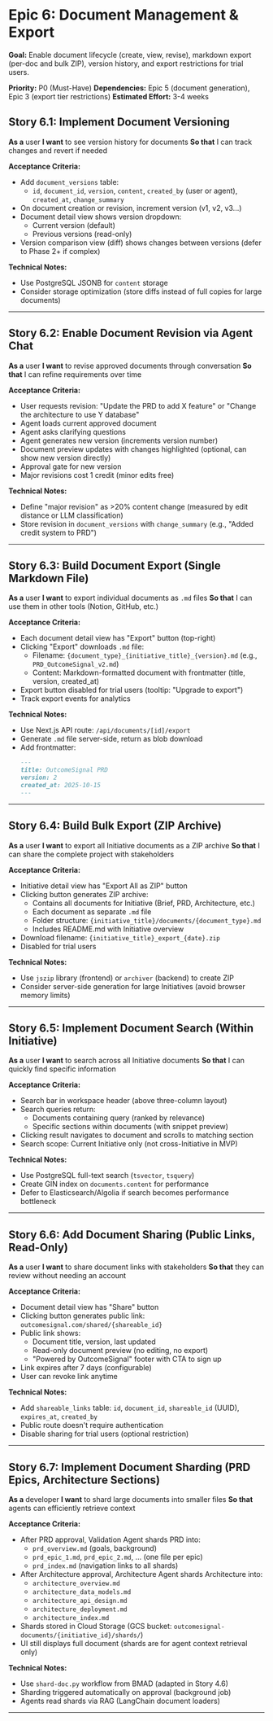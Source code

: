 # Epic 6: Document Management & Export

**Goal:** Enable document lifecycle (create, view, revise), markdown export (per-doc and bulk ZIP), version history, and export restrictions for trial users.

**Priority:** P0 (Must-Have)
**Dependencies:** Epic 5 (document generation), Epic 3 (export tier restrictions)
**Estimated Effort:** 3-4 weeks

## Story 6.1: Implement Document Versioning
**As a** user
**I want** to see version history for documents
**So that** I can track changes and revert if needed

**Acceptance Criteria:**
- Add `document_versions` table:
  - `id`, `document_id`, `version`, `content`, `created_by` (user or agent), `created_at`, `change_summary`
- On document creation or revision, increment version (v1, v2, v3...)
- Document detail view shows version dropdown:
  - Current version (default)
  - Previous versions (read-only)
- Version comparison view (diff) shows changes between versions (defer to Phase 2+ if complex)

**Technical Notes:**
- Use PostgreSQL JSONB for `content` storage
- Consider storage optimization (store diffs instead of full copies for large documents)

---

## Story 6.2: Enable Document Revision via Agent Chat
**As a** user
**I want** to revise approved documents through conversation
**So that** I can refine requirements over time

**Acceptance Criteria:**
- User requests revision: "Update the PRD to add X feature" or "Change the architecture to use Y database"
- Agent loads current approved document
- Agent asks clarifying questions
- Agent generates new version (increments version number)
- Document preview updates with changes highlighted (optional, can show new version directly)
- Approval gate for new version
- Major revisions cost 1 credit (minor edits free)

**Technical Notes:**
- Define "major revision" as >20% content change (measured by edit distance or LLM classification)
- Store revision in `document_versions` with `change_summary` (e.g., "Added credit system to PRD")

---

## Story 6.3: Build Document Export (Single Markdown File)
**As a** user
**I want** to export individual documents as `.md` files
**So that** I can use them in other tools (Notion, GitHub, etc.)

**Acceptance Criteria:**
- Each document detail view has "Export" button (top-right)
- Clicking "Export" downloads `.md` file:
  - Filename: `{document_type}_{initiative_title}_{version}.md` (e.g., `PRD_OutcomeSignal_v2.md`)
  - Content: Markdown-formatted document with frontmatter (title, version, created_at)
- Export button disabled for trial users (tooltip: "Upgrade to export")
- Track export events for analytics

**Technical Notes:**
- Use Next.js API route: `/api/documents/[id]/export`
- Generate `.md` file server-side, return as blob download
- Add frontmatter:
  ```markdown
  ---
  title: OutcomeSignal PRD
  version: 2
  created_at: 2025-10-15
  ---
  ```

---

## Story 6.4: Build Bulk Export (ZIP Archive)
**As a** user
**I want** to export all Initiative documents as a ZIP archive
**So that** I can share the complete project with stakeholders

**Acceptance Criteria:**
- Initiative detail view has "Export All as ZIP" button
- Clicking button generates ZIP archive:
  - Contains all documents for Initiative (Brief, PRD, Architecture, etc.)
  - Each document as separate `.md` file
  - Folder structure: `{initiative_title}/documents/{document_type}.md`
  - Includes README.md with Initiative overview
- Download filename: `{initiative_title}_export_{date}.zip`
- Disabled for trial users

**Technical Notes:**
- Use `jszip` library (frontend) or `archiver` (backend) to create ZIP
- Consider server-side generation for large Initiatives (avoid browser memory limits)

---

## Story 6.5: Implement Document Search (Within Initiative)
**As a** user
**I want** to search across all Initiative documents
**So that** I can quickly find specific information

**Acceptance Criteria:**
- Search bar in workspace header (above three-column layout)
- Search queries return:
  - Documents containing query (ranked by relevance)
  - Specific sections within documents (with snippet preview)
- Clicking result navigates to document and scrolls to matching section
- Search scope: Current Initiative only (not cross-Initiative in MVP)

**Technical Notes:**
- Use PostgreSQL full-text search (`tsvector`, `tsquery`)
- Create GIN index on `documents.content` for performance
- Defer to Elasticsearch/Algolia if search becomes performance bottleneck

---

## Story 6.6: Add Document Sharing (Public Links, Read-Only)
**As a** user
**I want** to share document links with stakeholders
**So that** they can review without needing an account

**Acceptance Criteria:**
- Document detail view has "Share" button
- Clicking button generates public link: `outcomesignal.com/shared/{shareable_id}`
- Public link shows:
  - Document title, version, last updated
  - Read-only document preview (no editing, no export)
  - "Powered by OutcomeSignal" footer with CTA to sign up
- Link expires after 7 days (configurable)
- User can revoke link anytime

**Technical Notes:**
- Add `shareable_links` table: `id`, `document_id`, `shareable_id` (UUID), `expires_at`, `created_by`
- Public route doesn't require authentication
- Disable sharing for trial users (optional restriction)

---

## Story 6.7: Implement Document Sharding (PRD Epics, Architecture Sections)
**As a** developer
**I want** to shard large documents into smaller files
**So that** agents can efficiently retrieve context

**Acceptance Criteria:**
- After PRD approval, Validation Agent shards PRD into:
  - `prd_overview.md` (goals, background)
  - `prd_epic_1.md`, `prd_epic_2.md`, ... (one file per epic)
  - `prd_index.md` (navigation links to all shards)
- After Architecture approval, Architecture Agent shards Architecture into:
  - `architecture_overview.md`
  - `architecture_data_models.md`
  - `architecture_api_design.md`
  - `architecture_deployment.md`
  - `architecture_index.md`
- Shards stored in Cloud Storage (GCS bucket: `outcomesignal-documents/{initiative_id}/shards/`)
- UI still displays full document (shards are for agent context retrieval only)

**Technical Notes:**
- Use `shard-doc.py` workflow from BMAD (adapted in Story 4.6)
- Sharding triggered automatically on approval (background job)
- Agents read shards via RAG (LangChain document loaders)

---
